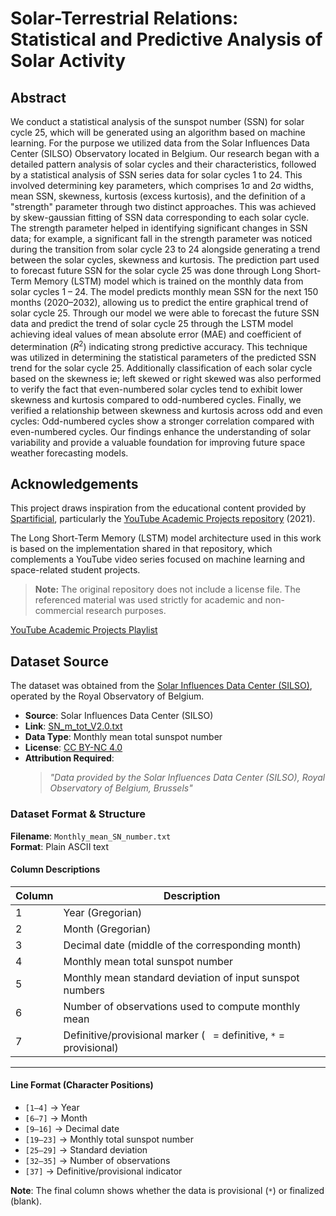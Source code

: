 # Solar-Terrestrial Relations: Statistical and Predictive Analysis of Solar Activity
## Abstract
We conduct a statistical analysis of the sunspot number (SSN) for solar cycle 25, which will be generated using an algorithm based on machine learning. For the purpose we utilized data from the Solar Influences Data Center (SILSO) Observatory located in Belgium. Our research began with a detailed pattern analysis of solar cycles and their characteristics, followed by a statistical analysis of SSN series data for solar cycles 1 to 24. This involved determining key parameters, which comprises 1σ and 2σ widths, mean SSN, skewness, kurtosis (excess kurtosis), and the definition of a "strength" parameter through two distinct approaches. This was achieved by skew-gaussian fitting of SSN data corresponding to each solar cycle. The strength parameter helped in identifying significant changes in SSN data; for example, a significant fall in the strength parameter was noticed during the transition from solar cycle 23 to 24 alongside generating a trend between the solar cycles, skewness and kurtosis. The prediction part used to forecast future SSN for the solar cycle 25 was done through Long Short-Term Memory (LSTM) model which is trained on the monthly data from solar cycles 1 – 24. The model predicts monthly mean SSN for the next 150 months (2020–2032), allowing us to predict the entire graphical trend of solar cycle 25. Through our model we were able to forecast the future SSN data and predict the trend of solar cycle 25 through the LSTM model achieving ideal values of mean absolute error (MAE) and coefficient of determination ($R^2$) indicating strong predictive accuracy. This technique was utilized in determining the statistical parameters of the predicted SSN trend for the solar cycle 25. Additionally classification of each solar cycle based on the skewness ie; left skewed or right skewed was also performed to verify the fact that even-numbered solar cycles tend to exhibit lower skewness and kurtosis compared to odd-numbered cycles. Finally, we verified a relationship between skewness and kurtosis across odd and even cycles: Odd-numbered cycles show a stronger correlation compared with even-numbered cycles. Our findings enhance the understanding of solar variability and provide a valuable foundation for improving future space weather forecasting models.


## Acknowledgements
This project draws inspiration from the educational content provided by [Spartificial](https://github.com/Spartificial), particularly the [YouTube Academic Projects repository](https://github.com/Spartificial/yt-acad-projs) (2021).

The Long Short-Term Memory (LSTM) model architecture used in this work is based on the implementation shared in that repository, which complements a YouTube video series focused on machine learning and space-related student projects.

> **Note:** The original repository does not include a license file. The referenced material was used strictly for academic and non-commercial research purposes.

[YouTube Academic Projects Playlist](https://www.youtube.com/playlist?list=PLRj2DdfTEVZgcNnaLAxkJQ6WjDL7qzp1N)


## Dataset Source

The dataset was obtained from the [Solar Influences Data Center (SILSO)](https://www.sidc.be/silso/), operated by the Royal Observatory of Belgium.

- **Source**: Solar Influences Data Center (SILSO)
- **Link**: [SN_m_tot_V2.0.txt](https://www.sidc.be/SILSO/DATA/SN_ms_tot_V2.0.txt)
- **Data Type**: Monthly mean total sunspot number
- **License**: [CC BY-NC 4.0](https://creativecommons.org/licenses/by-nc/4.0/)
- **Attribution Required**:  
  > *"Data provided by the Solar Influences Data Center (SILSO), Royal Observatory of Belgium, Brussels"*

### Dataset Format & Structure

**Filename**: `Monthly_mean_SN_number.txt`  
**Format**: Plain ASCII text  

#### Column Descriptions

| Column | Description                                                                 |
|--------|-----------------------------------------------------------------------------|
| 1      | Year (Gregorian)                                                            |
| 2      | Month (Gregorian)                                                           |
| 3      | Decimal date (middle of the corresponding month)                            |
| 4      | Monthly mean total sunspot number                                           |
| 5      | Monthly mean standard deviation of input sunspot numbers                    |
| 6      | Number of observations used to compute monthly mean                         |
| 7      | Definitive/provisional marker (` ` = definitive, `*` = provisional)         |

---

#### Line Format (Character Positions)

- `[1–4]` → Year  
- `[6–7]` → Month  
- `[9–16]` → Decimal date  
- `[19–23]` → Monthly total sunspot number  
- `[25–29]` → Standard deviation  
- `[32–35]` → Number of observations  
- `[37]` → Definitive/provisional indicator  

**Note**: The final column shows whether the data is provisional (`*`) or finalized (blank).

